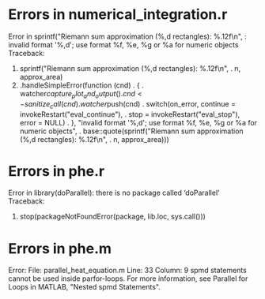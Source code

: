 # Errors in numerical_integration.r


Error in sprintf("Riemann sum approximation (%,d rectangles): %.12f\n", : invalid format '%,d'; use format %f, %e, %g or %a for numeric objects
Traceback:

1. sprintf("Riemann sum approximation (%,d rectangles): %.12f\n", 
 .     n, approx_area)
2. .handleSimpleError(function (cnd) 
 . {
 .     watcher$capture_plot_and_output()
 .     cnd <- sanitize_call(cnd)
 .     watcher$push(cnd)
 .     switch(on_error, continue = invokeRestart("eval_continue"), 
 .         stop = invokeRestart("eval_stop"), error = NULL)
 . }, "invalid format '%,d'; use format %f, %e, %g or %a for numeric objects", 
 .     base::quote(sprintf("Riemann sum approximation (%,d rectangles): %.12f\n", 
 .         n, approx_area)))


# Errors in phe.r
  Error in library(doParallel): there is no package called ‘doParallel’
  Traceback:
  
  1. stop(packageNotFoundError(package, lib.loc, sys.call()))

# Errors in phe.m
 Error: File: parallel_heat_equation.m Line: 33 Column: 9
 spmd statements cannot be used inside parfor-loops. For more
 information, see Parallel for Loops in MATLAB, "Nested spmd
 Statements".
 

